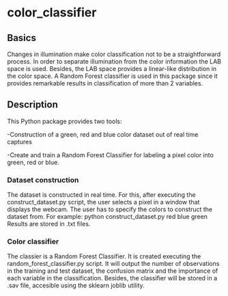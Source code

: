 # color_classifier 

## Basics

Changes in illumination make color classification not to be a straightforward process. In order to separate illumination from the color information the LAB space is used. Besides, the LAB space provides a linear-like distribution in the color space.
A Random Forest classifier is used in this package since it provides remarkable results in classification of more than 2 variables.

## Description
This Python package provides two tools:

-Construction of a green, red and blue color dataset out of real time captures

-Create and train a Random Forest Classifier for labeling a pixel color into green, red or blue.

### Dataset construction

The dataset is constructed in real time. For this, after executing the construct_dataset.py script, the user selects a pixel in a window that displays the webcam. 
The user has to specify the colors to construct the dataset from. For example:
python construct_dataset.py red blue green
Results are stored in .txt files.

### Color classifier

The classier is a Random Forest Classifier. It is created executing the random_forest_classifier.py script.
It will output the number of observations in the training and test dataset, the confusion matrix and the importance of each variable in the classification. Besides, the classifier will be stored in a .sav file, accesible using the sklearn joblib utility.

